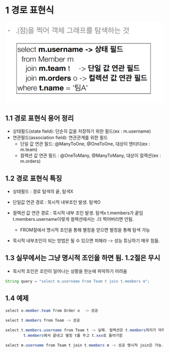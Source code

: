 # 1 경로 표현식
<img src="./img/way.png">

## 1.1 경로 표현식 용어 정리
* 상태필드(state field): 단순히 값을 저장하기 위한 필드(ex : m.username)
* 연관필드(association field): 연관관계를 위한 필드
  * 단일 값 연관 필드: @ManyToOne, @OneToOne, 대상이 엔티티(ex : m.team)
  * 컬렉션 값 연관 필드 : @OneToMany, @ManyToMany, 대상이 컬렉션(ex : m.orders)

## 1.2 경로 표현식 특징
* 상태필드 : 경로 탐색의 끝, 탐색X
* 단일값 연관 경로 : 묵시적 내부조인 발생. 탐색O
* 컬렉션 값 연관 경로 : 묵시적 내부 조인 발생. 탐색x t.members가 끝임 t.members.username이렇게 컬렉션에서는 .더 찍어버리면 안됨.
  * FROM절에서 명시적 조인을 통해 별칭을 얻으면 벌칭을 통해 탐색 가능

* 묵시적 내부조인이 되는 방법은 될 수 있으면 피해라 -> 성능 튜닝하기 매우 힘듦.

## 1.3 실무에서는 그냥 명시적 조인을 하면 됨. 1.2절은 무시
* 묵시적 조인은 조인이 일어나는 상황을 한눈에 파악하기 어려움
```java
String query = "select m.username From Team t join t.members m";
```

## 1.4 예제
```java
select o.member.team from Order o  -> 성공
```
```java
select t.members from Team -> 성공
```
```java
select t.members.username from Team t -> 실패. 컬렉션은 t.members까지가 마지노선. 컬랙션의 그 이상은 조회 실패함. 
        t.members에서 끝내고 별칭 t를 주고 t.xxx로 들어가함
```
```java
select m.username from Team t join t.members m -> 성공 명시적 join은 가능. m에서 처음부터 다시 시작한거임
```
